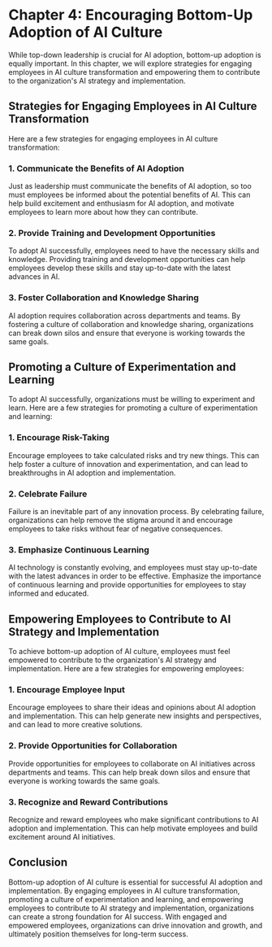 Chapter 4: Encouraging Bottom-Up Adoption of AI Culture
=======================================================

While top-down leadership is crucial for AI adoption, bottom-up adoption is equally important. In this chapter, we will explore strategies for engaging employees in AI culture transformation and empowering them to contribute to the organization's AI strategy and implementation.

Strategies for Engaging Employees in AI Culture Transformation
--------------------------------------------------------------

Here are a few strategies for engaging employees in AI culture transformation:

### 1. Communicate the Benefits of AI Adoption

Just as leadership must communicate the benefits of AI adoption, so too must employees be informed about the potential benefits of AI. This can help build excitement and enthusiasm for AI adoption, and motivate employees to learn more about how they can contribute.

### 2. Provide Training and Development Opportunities

To adopt AI successfully, employees need to have the necessary skills and knowledge. Providing training and development opportunities can help employees develop these skills and stay up-to-date with the latest advances in AI.

### 3. Foster Collaboration and Knowledge Sharing

AI adoption requires collaboration across departments and teams. By fostering a culture of collaboration and knowledge sharing, organizations can break down silos and ensure that everyone is working towards the same goals.

Promoting a Culture of Experimentation and Learning
---------------------------------------------------

To adopt AI successfully, organizations must be willing to experiment and learn. Here are a few strategies for promoting a culture of experimentation and learning:

### 1. Encourage Risk-Taking

Encourage employees to take calculated risks and try new things. This can help foster a culture of innovation and experimentation, and can lead to breakthroughs in AI adoption and implementation.

### 2. Celebrate Failure

Failure is an inevitable part of any innovation process. By celebrating failure, organizations can help remove the stigma around it and encourage employees to take risks without fear of negative consequences.

### 3. Emphasize Continuous Learning

AI technology is constantly evolving, and employees must stay up-to-date with the latest advances in order to be effective. Emphasize the importance of continuous learning and provide opportunities for employees to stay informed and educated.

Empowering Employees to Contribute to AI Strategy and Implementation
--------------------------------------------------------------------

To achieve bottom-up adoption of AI culture, employees must feel empowered to contribute to the organization's AI strategy and implementation. Here are a few strategies for empowering employees:

### 1. Encourage Employee Input

Encourage employees to share their ideas and opinions about AI adoption and implementation. This can help generate new insights and perspectives, and can lead to more creative solutions.

### 2. Provide Opportunities for Collaboration

Provide opportunities for employees to collaborate on AI initiatives across departments and teams. This can help break down silos and ensure that everyone is working towards the same goals.

### 3. Recognize and Reward Contributions

Recognize and reward employees who make significant contributions to AI adoption and implementation. This can help motivate employees and build excitement around AI initiatives.

Conclusion
----------

Bottom-up adoption of AI culture is essential for successful AI adoption and implementation. By engaging employees in AI culture transformation, promoting a culture of experimentation and learning, and empowering employees to contribute to AI strategy and implementation, organizations can create a strong foundation for AI success. With engaged and empowered employees, organizations can drive innovation and growth, and ultimately position themselves for long-term success.
